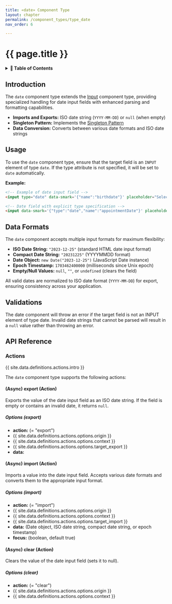 ```yaml
---
title: «date» Component Type
layout: chapter
permalink: /component_types/type_date
nav_order: 6

---
```


# {{ page.title }}

<details class="chaptertoc">
<summary>
<strong>📖 Table of Contents</strong>
</summary>

  {{ "
<!-- vim-markdown-toc GitLab -->

* [Introduction](#introduction)
* [Usage](#usage)
* [Data Formats](#data-formats)
* [Validations](#validations)
* [API Reference](#api-reference)
    * [Actions](#actions)
        * [(Async) export (Action)](#async-export-action)
            * [Options (export)](#options-export)
        * [(Async) import (Action)](#async-import-action)
            * [Options (import)](#options-import)
        * [(Async) clear (Action)](#async-clear-action)
            * [Options (clear)](#options-clear)

<!-- vim-markdown-toc -->
       " | markdownify }}

</details>

## Introduction

The `date` component type extends the [Input](/component_types/type_input) component type, providing specialized handling for date input fields with enhanced parsing and formatting capabilities.

- **Imports and Exports:** ISO date string (`YYYY-MM-DD`) or `null` (when empty)
- **Singleton Pattern:** Implements the [Singleton Pattern](/component_types/type_input#the-singleton-pattern)
- **Data Conversion:** Converts between various date formats and ISO date strings

## Usage

To use the `date` component type, ensure that the target field is an `INPUT` element of type `date`. If the type attribute is not specified, it will be set to `date` automatically.

**Example:**

```html
<!-- Example of date input field -->
<input type="date" data-smark='{"name":"birthdate"}' placeholder="Select your birth date">

<!-- Date field with explicit type specification -->
<input data-smark='{"type":"date","name":"appointmentDate"}' placeholder="Appointment date">
```

## Data Formats

The `date` component accepts multiple input formats for maximum flexibility:

- **ISO Date String:** `"2023-12-25"` (standard HTML date input format)
- **Compact Date String:** `"20231225"` (YYYYMMDD format)
- **Date Object:** `new Date("2023-12-25")` (JavaScript Date instance)
- **Epoch Timestamp:** `1703462400000` (milliseconds since Unix epoch)
- **Empty/Null Values:** `null`, `""`, or `undefined` (clears the field)

All valid dates are normalized to ISO date format (`YYYY-MM-DD`) for export, ensuring consistency across your application.

## Validations

The date component will throw an error if the target field is not an INPUT element of type date. Invalid date strings that cannot be parsed will result in a `null` value rather than throwing an error.

## API Reference

### Actions

{{ site.data.definitions.actions.intro }}

The `date` component type supports the following actions:

#### (Async) export (Action)

Exports the value of the date input field as an ISO date string. If the field is empty or contains an invalid date, it returns `null`.

##### Options (export)

  * **action:** (= "export")
  * {{ site.data.definitions.actions.options.origin }}
  * {{ site.data.definitions.actions.options.context }}
  * {{ site.data.definitions.actions.options.target_export }}
  * **data:**

#### (Async) import (Action)

Imports a value into the date input field. Accepts various date formats and converts them to the appropriate input format.

##### Options (import)

  * **action:** (= "import")
  * {{ site.data.definitions.actions.options.origin }}
  * {{ site.data.definitions.actions.options.context }}
  * {{ site.data.definitions.actions.options.target_import }}
  * **data:** (Date object, ISO date string, compact date string, or epoch timestamp)
  * **focus:** (boolean, default true)

#### (Async) clear (Action)

Clears the value of the date input field (sets it to null).

##### Options (clear)

  * **action:** (= "clear")
  * {{ site.data.definitions.actions.options.origin }}
  * {{ site.data.definitions.actions.options.context }}
